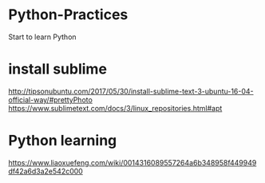# Python-Practices
Start to learn Python

# install sublime
http://tipsonubuntu.com/2017/05/30/install-sublime-text-3-ubuntu-16-04-official-way/#prettyPhoto
https://www.sublimetext.com/docs/3/linux_repositories.html#apt

# Python learning
https://www.liaoxuefeng.com/wiki/0014316089557264a6b348958f449949df42a6d3a2e542c000
